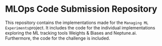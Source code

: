 # MLOps Code Submission Repository

This repository contains the implementations made for the `Managing ML Experiments`project. It includes the code for the individual implementations exploring the ML tracking tools Weights & Biases and Neptune.ai. Furthermore, the code for the challenge is included.
